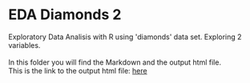 # EDA Diamonds 2

Exploratory Data Analisis with R using 'diamonds' data set.
Exploring 2 variables.
<br>
<br>
In this folder you will find the Markdown and the output html file.
<br>
This is the link to the output html file: [here](https://moscosof.github.io/EDA_Diamonds_2/EDA_Diamonds_2.html)
